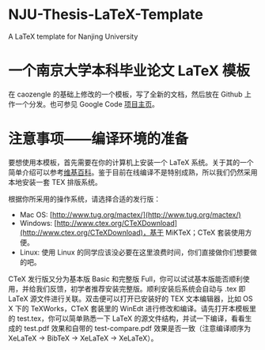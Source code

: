 NJU-Thesis-LaTeX-Template
=========================
A LaTeX template for Nanjing University

一个南京大学本科毕业论文 LaTeX 模板
===================================
在 caozengle 的基础上修改的一个模板，写了全新的文档，然后放在 Github 上作一个分发。也可参见 Google Code [项目主页](http://code.google.com/p/njubachelor/)。

注意事项——编译环境的准备
============

要想使用本模板，首先需要在你的计算机上安装一个 LaTeX 系统。关于其的一个简单介绍可以参考[维基百科](http://zh.wikipedia.org/wiki/Latex)。鉴于目前在线编译不是特别成熟，所以我们仍然采用本地安装一套 TEX 排版系统。根据你所采用的操作系统，请选择合适的发行版：- Mac OS: [http://www.tug.org/mactex/](http://www.tug.org/mactex/)- Windows: [http://www.ctex.org/CTeXDownload](http://www.ctex.org/CTeXDownload)，基于 MiKTeX；CTeX 套装使用方便。- Linux: 使用 Linux 的同学应该没必要在这里浪费时间，你们直接做你们想要做的吧。
CTeX 发行版又分为基本版 Basic 和完整版 Full，你可以试试基本版能否顺利使用，并给我们反馈，初学者推荐安装完整版。顺利安装后系统会自动与 .tex 即 LaTeX 源文件进行关联。双击便可以打开已安装好的 TEX 文本编辑器，比如 OS X 下的 TeXWorks，CTeX 套装里的 WinEdt 进行修改和编译。请先打开本模板里的 test.tex，你可以简单熟悉一下 LaTeX 的源文件结构，并试一下编译，看看生成的 test.pdf 效果和自带的 test-compare.pdf 效果是否一致（注意编译顺序为 XeLaTeX → BibTeX → XeLaTeX → XeLaTeX）。